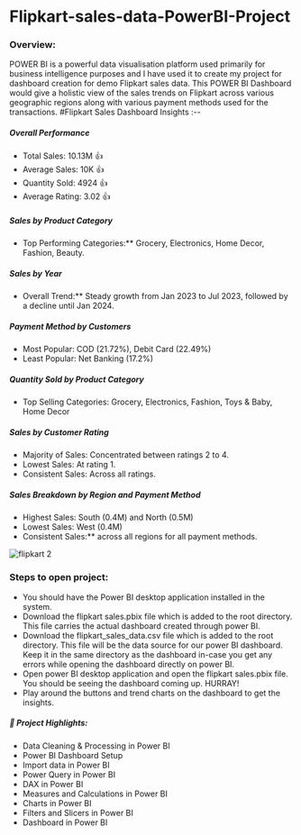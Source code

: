 # Flipkart-sales-data-PowerBI-Project

### Overview:
POWER BI is a powerful data visualisation platform used primarily for business intelligence purposes and I have used it to create my project for dashboard creation for demo Flipkart sales data. This POWER BI Dashboard would give a holistic view of the sales trends on Flipkart across various geographic regions along with various payment methods used for the transactions. 
 #Flipkart Sales Dashboard Insights :--

 ##### Overall Performance
 * Total Sales: 10.13M 👍
 * Average Sales: 10K 👍
 * Quantity Sold: 4924 👍
 * Average Rating: 3.02 👍

##### Sales by Product Category
* Top Performing Categories:** Grocery, Electronics, Home Decor, Fashion, Beauty.

##### Sales by Year
* Overall Trend:** Steady growth from Jan 2023 to Jul 2023, followed by a decline until Jan 2024. 

##### Payment Method by Customers
* Most Popular: COD (21.72%), Debit Card (22.49%)
* Least Popular: Net Banking (17.2%)

##### Quantity Sold by Product Category
* Top Selling Categories: Grocery, Electronics, Fashion, Toys & Baby, Home Decor

##### Sales by Customer Rating
* Majority of Sales: Concentrated between ratings 2 to 4. 
* Lowest Sales: At rating 1. 
* Consistent Sales: Across all ratings. 

##### Sales Breakdown by Region and Payment Method
* Highest Sales: South (0.4M) and North (0.5M) 
* Lowest Sales: West (0.4M)
* Consistent Sales:** across all regions for all payment methods. 

![flipkart 2](https://github.com/user-attachments/assets/12d62c49-6df5-4d74-8a73-f3bb3cf2b165)

### Steps to open project:

- You should have the Power BI desktop application installed in the system.
- Download the flipkart sales.pbix file which is added to the root directory. This file carries the actual dashboard created through power BI.
- Download the flipkart_sales_data.csv file which is added to the root directory. This file will be the data source for our power BI dashboard. Keep it in the same directory as the dashboard in-case you get any errors while opening the dashboard directly on power BI.
- Open power BI desktop application and open the flipkart sales.pbix file. You should be seeing the dashboard coming up. HURRAY!
- Play around the buttons and trend charts on the dashboard to get the insights. 

##### 🎯 Project Highlights:

- Data Cleaning & Processing in Power BI
- Power BI Dashboard Setup
- Import data in Power BI
- Power Query in Power BI
- DAX in Power BI
- Measures and Calculations in Power BI
- Charts in Power BI
- Filters and Slicers in Power BI
- Dashboard in Power BI 
